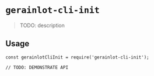 # `gerainlot-cli-init`

> TODO: description

## Usage

```
const gerainlotCliInit = require('gerainlot-cli-init');

// TODO: DEMONSTRATE API
```

